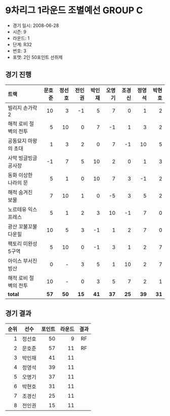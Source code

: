 # 9차리그 1라운드 조별예선 GROUP C

- 경기 일시: 2008-06-28
- 시즌: 9
- 라운드: 1
- 단계: R32
- 번호: 3
- 포맷: 2인 50포인트 선취제





## 경기 진행

| 트랙 | 문호준 | 정선호 | 전인권 | 박인재 | 오명기 | 조경신 | 정영석 | 박현호 |
|:---|---:|---:|---:|---:|---:|---:|---:|---:|
| 빌리지 손가락 2 | 10 | 3 | -1 | 5 | 7 | 0 | 1 | 2 |
| 해적 로비 절벽의 전투 | 5 | 10 | 0 | 7 | -1 | 1 | 3 | 2 |
| 공동묘지 마왕의 초대 | 1 | 3 | 2 | 0 | 7 | -1 | 10 | 5 |
| 사막 빙글빙글 공사장 | -1 | 7 | 5 | 10 | 2 | 0 | 1 | 3 |
| 동화 이상한 나라의 문 | 5 | 1 | 0 | 10 | 7 | 3 | -1 | 2 |
| 해적 숨겨진 보물 | 7 | 10 | 1 | 0 | -5 | 3 | 5 | 2 |
| 노르테유 익스프레스 | 5 | 1 | 2 | 3 | 10 | -1 | 7 | 0 |
| 광산 꼬불꼬불 다운힐 | 10 | 5 | 3 | -1 | 1 | 2 | 7 | 0 |
| 팩토리 미완성 5구역 | 5 | 10 | 0 | -1 | 3 | 1 | 2 | 7 |
| 아이스 부서진 빙산 | 0 | - | 3 | 5 | 1 | 10 | 2 | 7 |
| 해적 로비 절벽의 전투 | 10 | - | 0 | 3 | 5 | 7 | 2 | 1 |
| __total__ | __57__ | __50__ | __15__ | __41__ | __37__ | __25__ | __39__ | __31__ |




## 경기 결과

| 순위 | 선수 | 포인트 | 라운드 | 결과 |
|---:|:---:|---:|---:|:---:|
| 1 | 정선호 | 50 | 9 | RF |
| 2 | 문호준 | 57 | 11 | RF |
| 3 | 박인재 | 41 | 11 |  |
| 4 | 정영석 | 39 | 11 |  |
| 5 | 오명기 | 37 | 11 |  |
| 6 | 박현호 | 31 | 11 |  |
| 7 | 조경신 | 25 | 11 |  |
| 8 | 전인권 | 15 | 11 |  |

